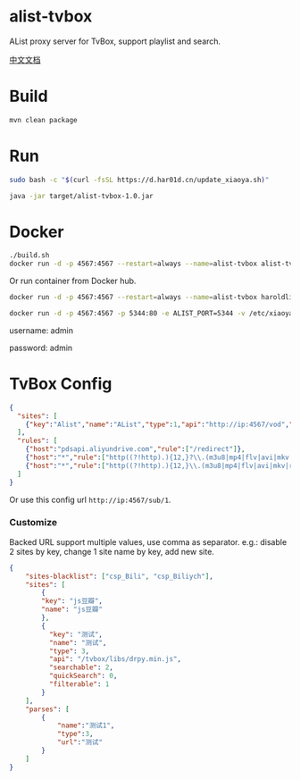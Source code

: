 # alist-tvbox
AList proxy server for TvBox, support playlist and search.

[中文文档](doc/README_zh.md)

# Build
```bash
mvn clean package
```

# Run
```bash
sudo bash -c "$(curl -fsSL https://d.har01d.cn/update_xiaoya.sh)"
```
```bash
java -jar target/alist-tvbox-1.0.jar
```

# Docker
```bash
./build.sh
docker run -d -p 4567:4567 --restart=always --name=alist-tvbox alist-tvbox
```
Or run container from Docker hub.
```bash
docker run -d -p 4567:4567 --restart=always --name=alist-tvbox haroldli/alist-tvbox
```
```bash
docker run -d -p 4567:4567 -p 5344:80 -e ALIST_PORT=5344 -v /etc/xiaoya:/data --restart=always --name=xiaoya-tvbox haroldli/xiaoya-tvbox:latest
```
username: admin

password: admin

# TvBox Config
```json
{
  "sites": [
    {"key":"Alist","name":"AList","type":1,"api":"http://ip:4567/vod","searchable":1,"quickSearch":1,"filterable":1}
  ],
  "rules": [
    {"host":"pdsapi.aliyundrive.com","rule":["/redirect"]},
    {"host":"*","rule":["http((?!http).){12,}?\\.(m3u8|mp4|flv|avi|mkv|rm|wmv|mpg|ape|flac|wav|wma|m4a|ts)\\?.*"]},
    {"host":"*","rule":["http((?!http).){12,}\\.(m3u8|mp4|flv|avi|mkv|rm|wmv|mpg|ape|flac|wav|wma|m4a|ts)"]}
  ]
}
```

Or use this config url `http://ip:4567/sub/1`.

### Customize
Backed URL support multiple values, use comma as separator.
e.g.: disable 2 sites by key, change 1 site name by key, add new site.
```json
{
    "sites-blacklist": ["csp_Bili", "csp_Biliych"],
    "sites": [
        {
        "key": "js豆瓣",
        "name": "js豆瓣"
        },
        {
          "key": "测试",
          "name": "测试",
          "type": 3,
          "api": "/tvbox/libs/drpy.min.js",
          "searchable": 2,
          "quickSearch": 0,
          "filterable": 1
        }
    ],
    "parses": [
        {
            "name":"测试1",
            "type":3,
            "url":"测试"
        }
    ]
}
```
